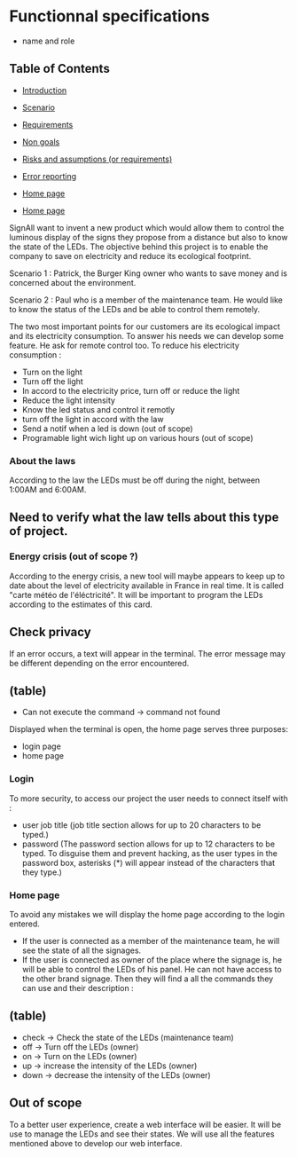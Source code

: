 # Functionnal specifications

- name and role

## Table of Contents

-  [Introduction](#overview)


-  [Scenario](#scenario)


-  [Requirements](#needs)


-  [Non goals](#non-goals)
  

-  [Risks and assumptions (or requirements)](#risk)


-  [Error reporting](#error)


-  [Home page](#terminal)


-  [Home page](#out-of-scope)

<a  name="overview"/></a>

SignAll want to invent a new product which would allow them to control the luminous display of the signs they propose from a distance but also to know the state of the LEDs. The objective behind this project is to enable the company to save on electricity and reduce its ecological footprint.

<a  name="scenario"/></a>

Scenario 1 : Patrick, the Burger King owner who wants to save money and is concerned about the environment.

Scenario 2 : Paul who is a member of the maintenance team. He would like to know the status of the LEDs and be able to control them remotely.

<a  name="needs"/></a>

The two most important points for our customers are its ecological impact and its electricity consumption. To answer his needs we can develop some feature. He ask for remote control too.
To reduce his electricity consumption :

- Turn on the light
- Turn off the light
- In accord to the electricity price, turn off or reduce the light
- Reduce the light intensity
- Know the led status and control it remotly
- turn off the light in accord with the law
- Send a notif when a led is down (out of scope)
- Programable light wich light up on various hours (out of scope)


<!-- <a  name="non-goals"/></a>

This version will not support the following feature:
- An application to manage light panels. -->

<a name="risk"/></a>

### About the laws
According to the law the LEDs must be off during the night, between 1:00AM and 6:00AM.

## Need to verify what the law tells about this type of project.

### Energy crisis (out of scope ?)
According to the energy crisis, a new tool will maybe appears to keep up to date about the level of electricity available in France in real time. It is called "carte météo de l'éléctricité".
It will be important to program the LEDs according to the estimates of this card.


## Check privacy

<a name="error"/></a>

If an error occurs, a text will appear in the terminal. The error message may be different depending on the error encountered.
## (table)
- Can not execute the command -> command not found

<a name="terminal"/></a>

Displayed when the terminal is open, the home page serves three purposes:

- login page
- home page

### Login
To more security, to access our project the user needs to connect itself with :
- user job title (job title section allows for up to 20 characters to be typed.)
- password (The password section allows for up to 12 characters to be typed. To disguise them and prevent hacking, as the user types in the password box, asterisks (*) will appear instead of the characters that they type.)

### Home page
To avoid any mistakes we will display the home page according to the login entered.
- If the user is connected as a member of the maintenance team, he will see the state of all the signages.
- If the user is connected as owner of the place where the signage is, he will be able to control the LEDs of his panel. He can not have access to the other brand signage.
Then they will find a all the commands they can use and their description :
## (table)
- check -> Check the state of the LEDs (maintenance team)
- off -> Turn off the LEDs (owner)
- on -> Turn on the LEDs (owner)
- up -> increase the intensity of the LEDs (owner)
- down -> decrease the intensity of the LEDs (owner)

<a name="out-of-scope"/></a>

## Out of scope

To a better user experience, create a web interface will be easier. It will be use to manage the LEDs and see their states.
We will use all the features mentioned above to develop our web interface.

<!-- Questions
- même interface pour maintenance -> login
- qui sont les clients et les différences en conséquences 
- vérifier les entrées du login pour être le plus clair : intitulé du job, entreprise, user title... ?
        -> changer les "owner" en conséquence-->